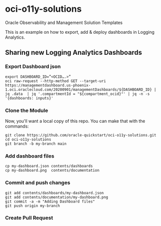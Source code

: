 # oci-o11y-solutions
Oracle Observability and Management Solution Templates

This is an example on how to export, add & deploy  dashboards in Logging Analytics.

## Sharing new Logging Analytics Dashboards

### Export Dashboard json
    export DASHBOARD_ID=”<OCID….>”
    oci raw-request --http-method GET --target-uri https://managementdashboard.us-phoenix-1.oci.oraclecloud.com/20200901/managementDashboards/${DASHBOARD_ID} | jq .data  | jq '.compartmentId = "${compartment_ocid}"' | jq -n -s '{dashboards: inputs}'
 
### Clone the Module
Now, you'll want a local copy of this repo. You can make that with the commands:

    git clone https://github.com/oracle-quickstart/oci-o11y-solutions.git
    cd oci-o11y-solutions
    git branch -b my-branch main

### Add dashboard files
    cp my-dashboard.json contents/dashboards 
    cp my-dashboard.png  contents/documentation

### Commit and push changes
    git add contents/dashboards/my-dashboard.json
    git add contents/documentation/my-dashboard.png
    git commit -a -m "Adding Dashboard files" 
    git push origin my-branch

### Create Pull Request
